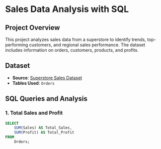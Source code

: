 # Sales Data Analysis with SQL

## Project Overview
This project analyzes sales data from a superstore to identify trends, top-performing customers, and regional sales performance. The dataset includes information on orders, customers, products, and profits.

## Dataset
- **Source**: [Superstore Sales Dataset](https://www.kaggle.com/datasets/vivek468/superstore-dataset-final)
- **Tables Used**: `Orders`

## SQL Queries and Analysis

### 1. Total Sales and Profit
```sql
SELECT 
    SUM(Sales) AS Total_Sales,
    SUM(Profit) AS Total_Profit
FROM 
    Orders;